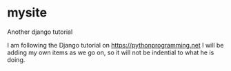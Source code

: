 # mysite
Another django tutorial

I am following the Django tutorial on https://pythonprogramming.net
I will be adding my own items as we go on, so it will not be indential to what he is doing. 
